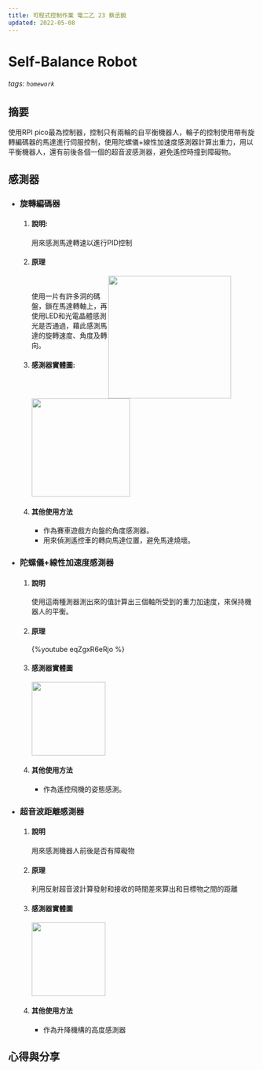 ```yaml
---
title: 可程式控制作業 電二乙 23 蔡丞銳
updated: 2022-05-08
---
```

<style type="text/css">
#DIV1{
width:300px;　//DIV區塊寬度
line-height:50px;　//DIV區塊高度
padding:20px;　//DIV區塊內距，參閱：CSS padding 內距。
margin-right:10px;　//靠右外距，參閱：CSS margin 邊界使用介紹範例教學。
float:left;
}
#DIV2{
width:300px;
line-height:50px;
padding:0px;
float:right;
}
</style>

# Self-Balance Robot
###### tags: `homework`

## 摘要
使用RPI pico最為控制器，控制只有兩輪的自平衡機器人，輪子的控制使用帶有旋轉編碼器的馬達進行伺服控制，使用陀螺儀+線性加速度感測器計算出重力，用以平衡機器人，還有前後各個一個的超音波感測器，避免遙控時撞到障礙物。
## 感測器
- ### 旋轉編碼器
    1. #### 說明:
        用來感測馬達轉速以進行PID控制
    2. #### 原理
        <div>
            <div id='DIV2'>
            <img src="https://encrypted-tbn0.gstatic.com/images?q=tbn:ANd9GcQtYKmPEkXnFF3_QAE7_JX8TPgla-DLnaHBljE5l-BIE_R4gi3wm6cLVOKvg3vJbCWczng&usqp=CAU" width=250>
            </div>
            <div id='DIV1'>
                <br>
                <p>
                使用一片有許多洞的碼盤，鎖在馬達轉軸上，再使用LED和光電晶體感測光是否通過，藉此感測馬達的旋轉速度、角度及轉向。
                </p>
            </div>
        </div>  

    3. #### 感測器實體圖:
        <div>
        <img src="http://img.alicdn.com/imgextra/i3/1028072184/O1CN012kkgdQ1S0Jbdvh27D_!!1028072184.jpg" width=200> 
        </div>
    4. #### 其他使用方法
        - 作為賽車遊戲方向盤的角度感測器。
        - 用來偵測遙控車的轉向馬達位置，避免馬達燒壞。
- ### 陀螺儀+線性加速度感測器
    1. #### 說明  
        使用這兩種測器測出來的值計算出三個軸所受到的重力加速度，來保持機器人的平衡。
    2. #### 原理 
        {%youtube eqZgxR6eRjo %}
    3. #### 感測器實體圖
        <img src="https://img.ruten.com.tw/s1/2/37/57/21822102540119_869.jpg" width=150>
    4. #### 其他使用方法
        - 作為遙控飛機的姿態感測。
- ### 超音波距離感測器
    1. #### 說明  
        用來感測機器人前後是否有障礙物
    2. #### 原理  
        利用反射超音波計算發射和接收的時間差來算出和目標物之間的距離
    3. #### 感測器實體圖
        <img src="https://cf.shopee.tw/file/a0a1b2ac8bcb24f41030ef6a51f08faa" width=150>
    4. #### 其他使用方法 
        - 作為升降機構的高度感測器
        
## 心得與分享
